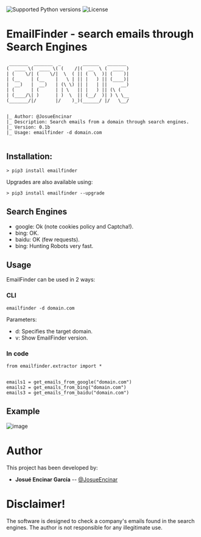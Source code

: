 ![Supported Python versions](https://img.shields.io/badge/python-3.6+-blue.svg?style=flat-square&logo=python)
![License](https://img.shields.io/badge/license-GNU-green.svg?style=flat-square&logo=gnu)

# **EmailFinder - search emails through Search Engines**

```
 _______  _______  _        ______   _______ 
(  ____ \(  ____ \( (    /|(  __  \ (  ____ )
| (    \/| (    \/|  \  ( || (  \  )| (    )|
| (__    | (__    |   \ | || |   ) || (____)|
|  __)   |  __)   | (\ \) || |   | ||     __)
| (      | (      | | \   || |   ) || (\ (   
| (____/\| )      | )  \  || (__/  )| ) \ \__
(_______/|/       |/    )_)(______/ |/   \__/
                                             

|_ Author: @JosueEncinar
|_ Description: Search emails from a domain through search engines.
|_ Version: 0.1b
|_ Usage: emailfinder -d domain.com


```

## Installation:

```
> pip3 install emailfinder
```

Upgrades are also available using:

```
> pip3 install emailfinder --upgrade
```

## Search Engines

* google: Ok (note cookies policy and Captcha!).
* bing: OK.
* baidu: OK (few requests).
* bing: Hunting Robots very fast.

## Usage 

EmailFinder can be used in 2 ways:

### CLI
```
emailfinder -d domain.com
```

Parameters:
* d: Specifies the target domain.
* v: Show EmailFinder version.

### In code
```
from emailfinder.extractor import *


emails1 = get_emails_from_google("domain.com")
emails2 = get_emails_from_bing("domain.com")
emails3 = get_emails_from_baidu("domain.com")
```

## Example

![image](https://user-images.githubusercontent.com/16885065/118242513-b71e1800-b49d-11eb-82ab-f311ec0bba2c.png)

# Author

This project has been developed by:

* **Josué Encinar García** -- [@JosueEncinar](https://twitter.com/JosueEncinar)


# Disclaimer!

The software is designed to check a company's emails found in the search engines. The author is not responsible for any illegitimate use.

